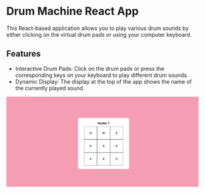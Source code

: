 # Drum Machine React App

This React-based application allows you to play various drum sounds by either clicking on the virtual drum pads or using your computer keyboard.

## Features 

- Interactive Drum Pads: Click on the drum pads or press the corresponding keys on your keyboard to play different drum sounds.
- Dynamic Display: The display at the top of the app shows the name of the currently played sound.

![Screenshot](/screenshot.png)